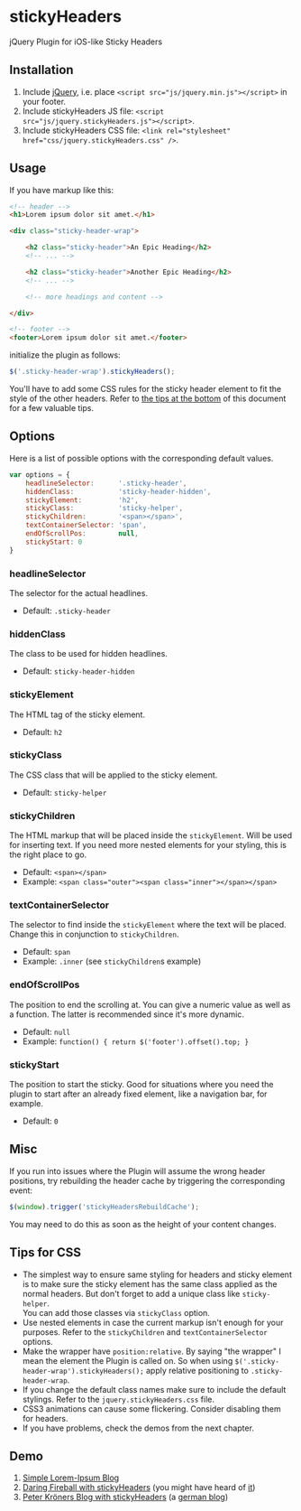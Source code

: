 stickyHeaders
=============

jQuery Plugin for iOS-like Sticky Headers

Installation
------------

1. Include [jQuery](http://jquery.com/ "jQuery"), i.e. place `<script src="js/jquery.min.js"></script>` in your footer.
2. Include stickyHeaders JS file: `<script src="js/jquery.stickyHeaders.js"></script>`.
3. Include stickyHeaders CSS file: `<link rel="stylesheet" href="css/jquery.stickyHeaders.css" />`.

Usage
-----

If you have markup like this:

```html
<!-- header -->
<h1>Lorem ipsum dolor sit amet.</h1>

<div class="sticky-header-wrap">

	<h2 class="sticky-header">An Epic Heading</h2>
	<!-- ... -->

	<h2 class="sticky-header">Another Epic Heading</h2>
	<!-- ... -->

	<!-- more headings and content -->

</div>

<!-- footer -->
<footer>Lorem ipsum dolor sit amet.</footer>
```

initialize the plugin as follows:

```javascript
$('.sticky-header-wrap').stickyHeaders();
```

You'll have to add some CSS rules for the sticky header element to fit the style of the other headers. Refer to [the tips at the bottom](#tips-for-css) of this document for a few valuable tips.

Options
-------

Here is a list of possible options with the corresponding default values.

```javascript
var options = {
    headlineSelector:      '.sticky-header',
    hiddenClass:           'sticky-header-hidden',
    stickyElement:         'h2',
    stickyClass:           'sticky-helper',
    stickyChildren:        '<span></span>',
    textContainerSelector: 'span',
    endOfScrollPos:        null,
    stickyStart: 0
}
```

### headlineSelector

The selector for the actual headlines.

- Default: `.sticky-header`

### hiddenClass

The class to be used for hidden headlines.

- Default: `sticky-header-hidden`

### stickyElement

The HTML tag of the sticky element.

- Default: `h2`

### stickyClass

The CSS class that will be applied to the sticky element.

- Default: `sticky-helper`

### stickyChildren

The HTML markup that will be placed inside the `stickyElement`. Will be used for inserting text. If you need more nested elements for your styling, this is the right place to go.

- Default: `<span></span>`
- Example: `<span class="outer"><span class="inner"></span></span>`

### textContainerSelector

The selector to find inside the `stickyElement` where the text will be placed. Change this in conjunction to `stickyChildren`.

- Default: `span`
- Example: `.inner` (see `stickyChildren`s example)

### endOfScrollPos

The position to end the scrolling at. You can give a numeric value as well as a function. The latter is recommended since it's more dynamic.

- Default: `null`
- Example: `function() { return $('footer').offset().top; }`


### stickyStart

The position to start the sticky. Good for situations where you need the plugin to start after an already fixed element, like a navigation bar, for example.

- Default: `0`


Misc
----

If you run into issues where the Plugin will assume the wrong header positions, try rebuilding the header cache by triggering the corresponding event:

```javascript
$(window).trigger('stickyHeadersRebuildCache');
```

You may need to do this as soon as the height of your content changes.

Tips for CSS
------------

- The simplest way to ensure same styling for headers and sticky element is to make sure the sticky element has the same class applied as the normal headers. But don't forget to add a unique class like `sticky-helper`.<br />You can add those classes via `stickyClass` option.
- Use nested elements in case the current markup isn't enough for your purposes. Refer to the `stickyChildren` and `textContainerSelector` options.
- Make the wrapper have `position:relative`. By saying "the wrapper" I mean the element the Plugin is called on. So when using `$('.sticky-header-wrap').stickyHeaders();` apply relative positioning to `.sticky-header-wrap`.
- If you change the default class names make sure to include the default stylings. Refer to the `jquery.stickyHeaders.css` file.
- CSS3 animations can cause some flickering. Consider disabling them for headers.
- If you have problems, check the demos from the next chapter.

Demo
----

1. [Simple Lorem-Ipsum Blog](http://senaeh.de/demo/stickyheaders/simple/ "stickyHeaders – jQuery Plugin für bleibende Überschriften wie z.B. im iOS Adressbuch")
2. [Daring Fireball with stickyHeaders](http://senaeh.de/demo/stickyheaders/daringfireball/ "Daring Fireball") (you might have heard of [it](http://daringfireball.net/ "Daring Fireball"))
4. [Peter Kröners Blog with stickyHeaders](http://www.senaeh.de/demo/stickyheaders/peterkroener/ "Weblog • Peter Kröner • Webtechnologie") (a [german blog](http://www.peterkroener.de/weblog/ "Weblog • Peter Kröner • Webtechnologie"))
